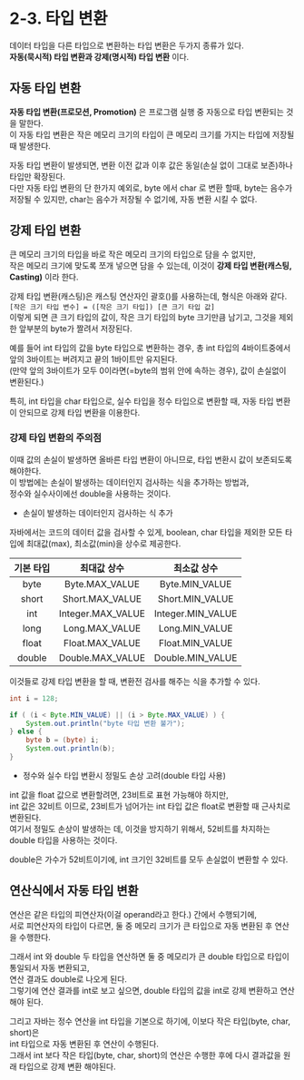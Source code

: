 # 2-3. 타입 변환

데이터 타입을 다른 타입으로 변환하는 타입 변환은 두가지 종류가 있다.  
**자동(묵시적) 타입 변환과 강제(명시적) 타입 변환** 이다.  

## 자동 타입 변환

**자동 타입 변환(프로모션, Promotion)** 은 프로그램 실행 중 자동으로 타입 변환되는 것을 말한다.  
이 자동 타입 변환은 작은 메모리 크기의 타입이 큰 메모리 크기를 가지는 타입에 저장될 때 발생한다.  

자동 타입 변환이 발생되면, 변환 이전 값과 이후 값은 동일(손실 없이 그대로 보존)하나 타입만 확장된다.  
다만 자동 타입 변환의 단 한가지 예외로, byte 에서 char 로 변환 할때, 
byte는 음수가 저장될 수 있지만, char는 음수가 저장될 수 없기에, 자동 변환 시킬 수 없다. 

## 강제 타입 변환 

큰 메모리 크기의 타입을 바로 작은 메모리 크기의 타입으로 담을 수 없지만,  
작은 메모리 크기에 맞도록 쪼개 넣으면 담을 수 있는데, 이것이 **강제 타입 변환(캐스팅, Casting)** 이라 한다.  

강제 타입 변환(캐스팅)은 캐스팅 연산자인 괄호()를 사용하는데, 형식은 아래와 같다.  
```[작은 크기 타입 변수] = ([작은 크기 타입]) [큰 크기 타입 값]```  
이렇게 되면 큰 크기 타입의 값이, 작은 크기 타입의 byte 크기만큼 남기고, 그것을 제외한 앞부분의 byte가 짤려서 저장된다.  

예를 들어 int 타입의 값을 byte 타입으로 변환하는 경우, 총 int 타입의 4바이트중에서 앞의 3바이트는 버려지고 끝의 1바이트만 유지된다.  
(만약 앞의 3바이트가 모두 0이라면(=byte의 범위 안에 속하는 경우), 값이 손실없이 변환된다.)

특히, int 타입을 char 타입으로, 실수 타입을 정수 타입으로 변환할 때, 자동 타입 변환이 안되므로 강제 타입 변환을 이용한다.  

### 강제 타입 변환의 주의점

이때 값의 손실이 발생하면 올바른 타입 변환이 아니므로, 타입 변환시 값이 보존되도록 해야한다.  
이 방법에는 손실이 발생하는 데이터인지 검사하는 식을 추가하는 방법과,   
정수와 실수사이에선 double을 사용하는 것이다.  
 
- 손실이 발생하는 데이터인지 검사하는 식 추가

자바에서는 코드의 데이터 값을 검사할 수 있게, boolean, char 타입을 제외한 모든 타입에 최대값(max), 최소값(min)을 상수로 제공한다.  

기본 타입|최대값 상수|최소값 상수
:---:|:---:|:---:
byte|Byte.MAX_VALUE|Byte.MIN_VALUE
short|Short.MAX_VALUE|Short.MIN_VALUE
int|Integer.MAX_VALUE|Integer.MIN_VALUE
long|Long.MAX_VALUE|Long.MIN_VALUE
float|Float.MAX_VALUE|Float.MIN_VALUE
double|Double.MAX_VALUE|Double.MIN_VALUE

이것들로 강제 타입 변환을 할 때, 변환전 검사를 해주는 식을 추가할 수 있다. 
```java
int i = 128;

if ( (i < Byte.MIN_VALUE) || (i > Byte.MAX_VALUE) ) {
    System.out.println("byte 타입 변환 불가");
} else {
    byte b = (byte) i;
    System.out.println(b);
}
```

- 정수와 실수 타입 변환시 정밀도 손상 고려(double 타입 사용)

int 값을 float 값으로 변환할려면, 23비트로 표현 가능해야 하지만,  
int 값은 32비트 이므로, 23비트가 넘어가는 int 타입 값은 float로 변환할 때 근사치로 변환된다.  
여기서 정밀도 손상이 발생하는 데, 이것을 방지하기 위해서, 52비트를 차지하는 double 타입을 사용하는 것이다. 

double은 가수가 52비트이기에, int 크기인 32비트를 모두 손실없이 변환할 수 있다.  

## 연산식에서 자동 타입 변환

연산은 같은 타입의 피연산자(이걸 operand라고 한다.) 간에서 수행되기에,  
서로 피연산자의 타입이 다르면, 둘 중 메모리 크기가 큰 타입으로 자동 변환된 후 연산을 수행한다.  

그래서 int 와 double 두 타입을 연산하면 둘 중 메모리가 큰 double 타입으로 타입이 통일되서 자동 변환되고,  
연산 결과도 double로 나오게 된다.  
그렇기에 연산 결과를 int로 보고 싶으면, double 타입의 값을 int로 강제 변환하고 연산해야 된다. 

그리고 자바는 정수 연산을 int 타입을 기본으로 하기에, 이보다 작은 타입(byte, char, short)은  
int 타입으로 자동 변환된 후 연산이 수행된다.  
그래서 int 보다 작은 타입(byte, char, short)의 연산은 수행한 후에 다시 결과값을 원래 타입으로 강제 변환 해야된다.  